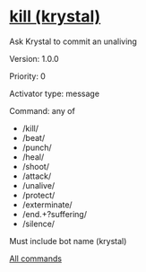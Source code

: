 # [kill (krystal)](/commands/krystal/kill.md)

Ask Krystal to commit an unaliving

Version: 1.0.0

Priority: 0

Activator type: message

Command: any of
- /kill/
- /beat/
- /punch/
- /heal/
- /shoot/
- /attack/
- /unalive/
- /protect/
- /exterminate/
- /end.+?suffering/
- /silence/

Must include bot name (krystal)



[All commands](https://github.com/PrincessCyanMarine/TriviumComicsBots/blob/master/commands.md)